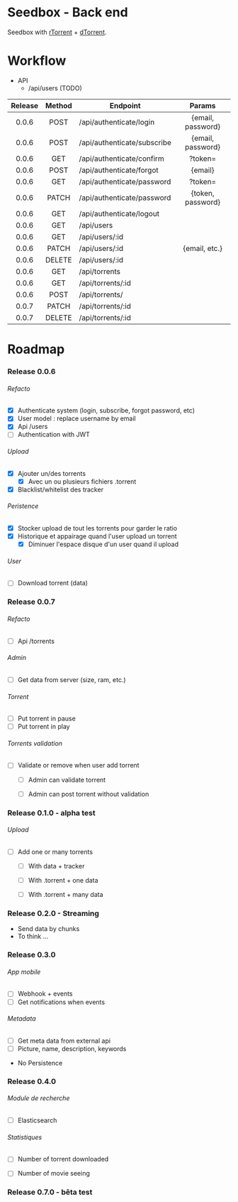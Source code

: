 # Seedbox - Back end

Seedbox with [rTorrent](https://github.com/MaximeMaillet/rtorrent-daemon) + [dTorrent](https://github.com/MaximeMaillet/dtorrent).


# Workflow

* API
  * /api/users (TODO)

| Release | Method | Endpoint                    | Params        |
|:-------:|:------:| --------------------------- |:-------------:|
| 0.0.6   | POST   | /api/authenticate/login     | {email, password} |
| 0.0.6   | POST   | /api/authenticate/subscribe | {email, password} |
| 0.0.6   | GET    | /api/authenticate/confirm   | ?token= |
| 0.0.6   | POST   | /api/authenticate/forgot    | {email} |
| 0.0.6   | GET    | /api/authenticate/password  | ?token= |
| 0.0.6   | PATCH  | /api/authenticate/password  | {token, password} |
| 0.0.6   | GET    | /api/authenticate/logout    | |
| 0.0.6   | GET    | /api/users                  | |
| 0.0.6   | GET    | /api/users/:id              | |
| 0.0.6   | PATCH  | /api/users/:id              | {email, etc.} |
| 0.0.6   | DELETE | /api/users/:id              | |
| 0.0.6   | GET    | /api/torrents               | |
| 0.0.6   | GET    | /api/torrents/:id           | |
| 0.0.6   | POST   | /api/torrents/              | |
| 0.0.7   | PATCH  | /api/torrents/:id           | |
| 0.0.7   | DELETE | /api/torrents/:id           | |

# Roadmap

### Release 0.0.6

###### Refacto

* [x] Authenticate system (login, subscribe, forgot password, etc)
* [x] User model : replace username by email
* [x] Api /users
* [ ] Authentication with JWT

###### Upload

* [x] Ajouter un/des torrents
  * [x] Avec un ou plusieurs fichiers .torrent

* [x] Blacklist/whitelist des tracker

###### Peristence

* [x] Stocker upload de tout les torrents pour garder le ratio
* [x] Historique et appairage quand l'user upload un torrent
  * [x] Diminuer l'espace disque d'un user quand il upload

###### User
* [ ] Download torrent (data)


### Release 0.0.7

###### Refacto
* [ ] Api /torrents

###### Admin
* [ ] Get data from server (size, ram, etc.)

###### Torrent
* [ ] Put torrent in pause
* [ ] Put torrent in play

###### Torrents validation
* [ ] Validate or remove when user add torrent
  * [ ] Admin can validate torrent
  * [ ] Admin can post torrent without validation


### Release 0.1.0 - alpha test

###### Upload
* [ ] Add one or many torrents
  * [ ] With data + tracker
  * [ ] With .torrent + one data
  * [ ] With .torrent + many data


### Release 0.2.0 - Streaming
* Send data by chunks
* To think ...


### Release 0.3.0

###### App mobile
* [ ] Webhook + events
* [ ] Get notifications when events

###### Metadata
* [ ] Get meta data from external api
* [ ] Picture, name, description, keywords
* No Persistence


### Release 0.4.0

###### Module de recherche

* [ ] Elasticsearch 


###### Statistiques

* [ ] Number of torrent downloaded
* [ ] Number of movie seeing


### Release 0.7.0 - bêta test